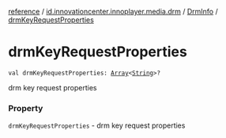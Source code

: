 [reference](../../index.md) / [id.innovationcenter.innoplayer.media.drm](../index.md) / [DrmInfo](index.md) / [drmKeyRequestProperties](./drm-key-request-properties.md)

# drmKeyRequestProperties

`val drmKeyRequestProperties: `[`Array`](https://kotlinlang.org/api/latest/jvm/stdlib/kotlin/-array/index.html)`<`[`String`](https://kotlinlang.org/api/latest/jvm/stdlib/kotlin/-string/index.html)`>?`

drm key request properties

### Property

`drmKeyRequestProperties` - drm key request properties